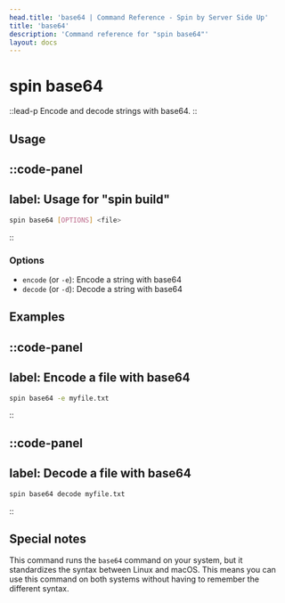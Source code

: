 ```yaml
---
head.title: 'base64 | Command Reference - Spin by Server Side Up'
title: 'base64'
description: 'Command reference for "spin base64"'
layout: docs
---
```

# spin base64
::lead-p
Encode and decode strings with base64.
::

## Usage
::code-panel
---
label: Usage for "spin build"
---
```bash
spin base64 [OPTIONS] <file>
```
::

### Options
- `encode` (or `-e`): Encode a string with base64
- `decode` (or `-d`): Decode a string with base64

## Examples
::code-panel
---
label: Encode a file with base64
---
```bash
spin base64 -e myfile.txt
```
::

::code-panel
---
label: Decode a file with base64
---
```bash
spin base64 decode myfile.txt
```
::

## Special notes
This command runs the `base64` command on your system, but it standardizes the syntax between Linux and macOS. This means you can use this command on both systems without having to remember the different syntax.